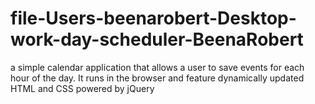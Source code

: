 # file-Users-beenarobert-Desktop-work-day-scheduler-BeenaRobert
a simple calendar application that allows a user to save events for each hour of the day. It runs in the browser and feature dynamically updated HTML and CSS powered by jQuery
